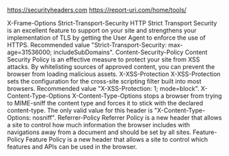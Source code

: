https://securityheaders.com
https://report-uri.com/home/tools/

X-Frame-Options
Strict-Transport-Security	HTTP Strict Transport Security is an excellent feature to support on your site and strengthens your implementation of TLS by getting the User Agent to enforce the use of HTTPS. Recommended value "Strict-Transport-Security: max-age=31536000; includeSubDomains".
Content-Security-Policy	Content Security Policy is an effective measure to protect your site from XSS attacks. By whitelisting sources of approved content, you can prevent the browser from loading malicious assets.
X-XSS-Protection	X-XSS-Protection sets the configuration for the cross-site scripting filter built into most browsers. Recommended value "X-XSS-Protection: 1; mode=block".
X-Content-Type-Options	X-Content-Type-Options stops a browser from trying to MIME-sniff the content type and forces it to stick with the declared content-type. The only valid value for this header is "X-Content-Type-Options: nosniff".
Referrer-Policy	Referrer Policy is a new header that allows a site to control how much information the browser includes with navigations away from a document and should be set by all sites.
Feature-Policy	Feature Policy is a new header that allows a site to control which features and APIs can be used in the browser.
